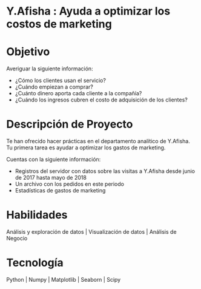 # Y.Afisha : Ayuda a optimizar los costos de marketing

# Objetivo
Averiguar la siguiente información:
- ¿Cómo los clientes usan el servicio?
- ¿Cuándo empiezan a comprar?
- ¿Cuánto dinero aporta cada cliente a la compañía?
- ¿Cuándo los ingresos cubren el costo de adquisición de los clientes?

# Descripción de Proyecto
Te han ofrecido hacer prácticas en el departamento analítico de Y.Afisha. Tu primera tarea es ayudar a optimizar los gastos de marketing.

Cuentas con la siguiente información:
- Registros del servidor con datos sobre las visitas a Y.Afisha desde junio de 2017 hasta mayo de 2018
- Un archivo con los pedidos en este periodo
- Estadísticas de gastos de marketing

# Habilidades
Análisis y exploración de datos | Visualización de datos | Análisis de Negocio

# Tecnología
Python | Numpy | Matplotlib | Seaborn | Scipy
